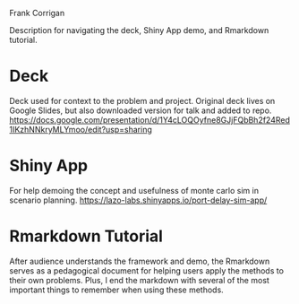 Frank Corrigan

Description for navigating the deck, Shiny App demo, and Rmarkdown tutorial.

# Deck

Deck used for context to the problem and project. Original deck lives on Google Slides, but also downloaded version for talk and added to repo. https://docs.google.com/presentation/d/1Y4cLOQOyfne8GJjFQbBh2f24Red1IKzhNNkryMLYmoo/edit?usp=sharing

# Shiny App

For help demoing the concept and usefulness of monte carlo sim in scenario planning. https://lazo-labs.shinyapps.io/port-delay-sim-app/

# Rmarkdown Tutorial

After audience understands the framework and demo, the Rmarkdown serves as a pedagogical document for helping users apply the methods to their own problems. Plus, I end the markdown with several of the most important things to remember when using these methods. 